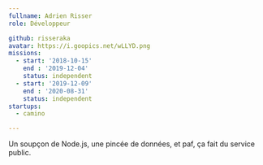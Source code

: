 ```yaml
---
fullname: Adrien Risser
role: Développeur

github: risseraka
avatar: https://i.goopics.net/wLLYD.png
missions:
  - start: '2018-10-15'
    end : '2019-12-04'
    status: independent
  - start: '2019-12-09'
    end : '2020-08-31'
    status: independent
startups:
  - camino

---
```


Un soupçon de Node.js, une pincée de données, et paf, ça fait du service public.
